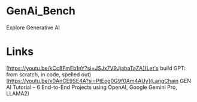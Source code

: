 # GenAi_Bench

Explore Generative AI  


# Links  

[https://youtu.be/kCc8FmEb1nY?si=JSJx7V9JjabaTaZA](Let's build GPT: from scratch, in code, spelled out)  
[https://youtu.be/x0AnCE9SE4A?si=PtEog0G9f0Am4AUy](LangChain GEN AI Tutorial – 6 End-to-End Projects using OpenAI, Google Gemini Pro, LLAMA2)  